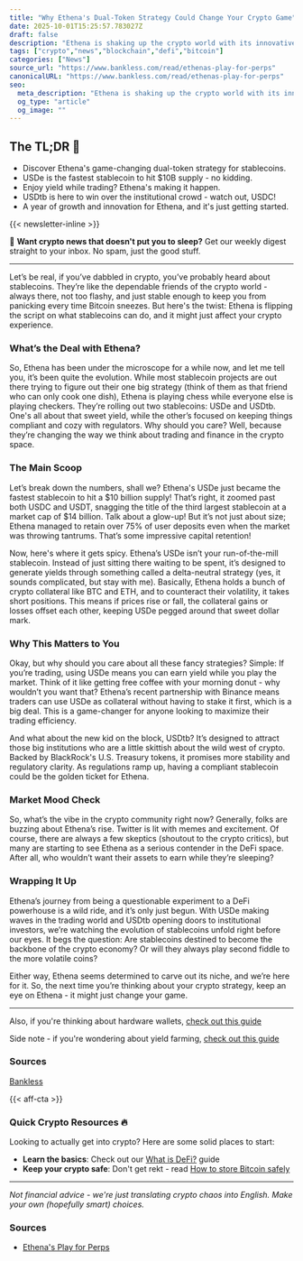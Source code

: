 ```yaml
---
title: "Why Ethena's Dual-Token Strategy Could Change Your Crypto Game"
date: 2025-10-01T15:25:57.783027Z
draft: false
description: "Ethena is shaking up the crypto world with its innovative stablecoins. Learn how USDe and USDtb are crafting a new DeFi landscape."
tags: ["crypto","news","blockchain","defi","bitcoin"]
categories: ["News"]
source_url: "https://www.bankless.com/read/ethenas-play-for-perps"
canonicalURL: "https://www.bankless.com/read/ethenas-play-for-perps"
seo:
  meta_description: "Ethena is shaking up the crypto world with its innovative stablecoins. Learn how USDe and USDtb are crafting a new DeFi landscape."
  og_type: "article"
  og_image: ""
---
```


## The TL;DR 📝

- Discover Ethena's game-changing dual-token strategy for stablecoins.
- USDe is the fastest stablecoin to hit $10B supply - no kidding.
- Enjoy yield while trading? Ethena's making it happen.
- USDtb is here to win over the institutional crowd - watch out, USDC!
- A year of growth and innovation for Ethena, and it's just getting started.

{{< newsletter-inline >}}

📧 **Want crypto news that doesn't put you to sleep?** Get our weekly digest straight to your inbox. No spam, just the good stuff.

---

Let’s be real, if you’ve dabbled in crypto, you’ve probably heard about stablecoins. They’re like the dependable friends of the crypto world - always there, not too flashy, and just stable enough to keep you from panicking every time Bitcoin sneezes. But here's the twist: Ethena is flipping the script on what stablecoins can do, and it might just affect your crypto experience.

### What’s the Deal with Ethena?

So, Ethena has been under the microscope for a while now, and let me tell you, it’s been quite the evolution. While most stablecoin projects are out there trying to figure out their one big strategy (think of them as that friend who can only cook one dish), Ethena is playing chess while everyone else is playing checkers. They’re rolling out two stablecoins: USDe and USDtb. One's all about that sweet yield, while the other’s focused on keeping things compliant and cozy with regulators. Why should you care? Well, because they’re changing the way we think about trading and finance in the crypto space.

### The Main Scoop

Let’s break down the numbers, shall we? Ethena's USDe just became the fastest stablecoin to hit a $10 billion supply! That’s right, it zoomed past both USDC and USDT, snagging the title of the third largest stablecoin at a market cap of $14 billion. Talk about a glow-up! But it’s not just about size; Ethena managed to retain over 75% of user deposits even when the market was throwing tantrums. That’s some impressive capital retention!

Now, here's where it gets spicy. Ethena’s USDe isn’t your run-of-the-mill stablecoin. Instead of just sitting there waiting to be spent, it’s designed to generate yields through something called a delta-neutral strategy (yes, it sounds complicated, but stay with me). Basically, Ethena holds a bunch of crypto collateral like BTC and ETH, and to counteract their volatility, it takes short positions. This means if prices rise or fall, the collateral gains or losses offset each other, keeping USDe pegged around that sweet dollar mark.

### Why This Matters to You

Okay, but why should you care about all these fancy strategies? Simple: If you’re trading, using USDe means you can earn yield while you play the market. Think of it like getting free coffee with your morning donut - why wouldn’t you want that? Ethena’s recent partnership with Binance means traders can use USDe as collateral without having to stake it first, which is a big deal. This is a game-changer for anyone looking to maximize their trading efficiency.

And what about the new kid on the block, USDtb? It’s designed to attract those big institutions who are a little skittish about the wild west of crypto. Backed by BlackRock's U.S. Treasury tokens, it promises more stability and regulatory clarity. As regulations ramp up, having a compliant stablecoin could be the golden ticket for Ethena.

### Market Mood Check

So, what’s the vibe in the crypto community right now? Generally, folks are buzzing about Ethena’s rise. Twitter is lit with memes and excitement. Of course, there are always a few skeptics (shoutout to the crypto critics), but many are starting to see Ethena as a serious contender in the DeFi space. After all, who wouldn’t want their assets to earn while they’re sleeping?

### Wrapping It Up

Ethena’s journey from being a questionable experiment to a DeFi powerhouse is a wild ride, and it’s only just begun. With USDe making waves in the trading world and USDtb opening doors to institutional investors, we’re watching the evolution of stablecoins unfold right before our eyes. It begs the question: Are stablecoins destined to become the backbone of the crypto economy? Or will they always play second fiddle to the more volatile coins?

Either way, Ethena seems determined to carve out its niche, and we’re here for it. So, the next time you’re thinking about your crypto strategy, keep an eye on Ethena - it might just change your game.

---

Also, if you're thinking about hardware wallets, [check out this guide](/pages/best-hardware-wallets/)

Side note - if you're wondering about yield farming, [check out this guide](/pages/yield-farming-explained/)

### Sources
[Bankless](https://www.bankless.com/read/ethenas-play-for-perps)

{{< aff-cta >}}

### Quick Crypto Resources 🔥

Looking to actually get into crypto? Here are some solid places to start:
- **Learn the basics**: Check out our [What is DeFi?](/pages/what-is-defi/) guide
- **Keep your crypto safe**: Don't get rekt - read [How to store Bitcoin safely](/pages/how-to-store-bitcoin-safely/)


---

_Not financial advice - we're just translating crypto chaos into English. Make your own (hopefully smart) choices._

### Sources
- [Ethena's Play for Perps](https://www.bankless.com/read/ethenas-play-for-perps)

